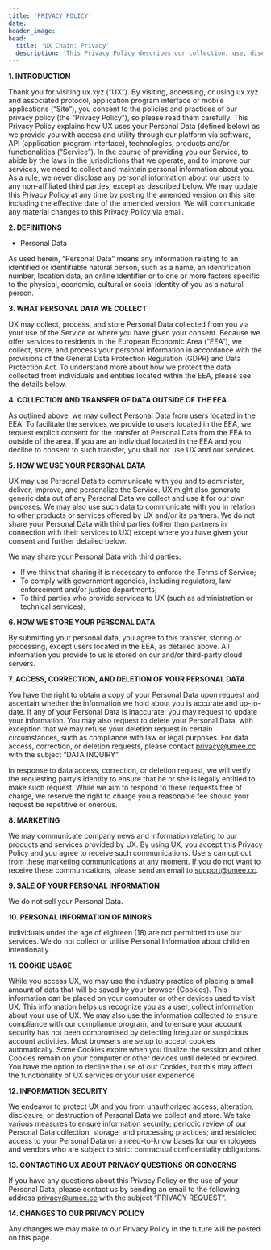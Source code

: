```yaml
---
title: 'PRIVACY POLICY'
date:
header_image:
head:
  title: 'UX Chain: Privacy'
  description: 'This Privacy Policy describes our collection, use, disclosure, and retention of information that UX may collect from or about you.'
---
```


**1. INTRODUCTION**

Thank you for visiting ux.xyz (“UX”). By visiting, accessing, or using ux.xyz and
associated protocol, application program interface or mobile applications (“Site”), you consent to
the policies and practices of our privacy policy (the “Privacy Policy”), so please read them
carefully. This Privacy Policy explains how UX uses your Personal Data (defined below) as
we provide you with access and utility through our platform via software, API (application
program interface), technologies, products and/or functionalities (“Service”). In the course of
providing you our Service, to abide by the laws in the jurisdictions that we operate, and to
improve our services, we need to collect and maintain personal information about you. As a rule,
we never disclose any personal information about our users to any non-affiliated third parties,
except as described below. We may update this Privacy Policy at any time by posting the
amended version on this site including the effective date of the amended version. We will
communicate any material changes to this Privacy Policy via email.

**2. DEFINITIONS**

- Personal Data

As used herein, “Personal Data” means any information relating to an identified or identifiable
natural person, such as a name, an identification number, location data, an online identifier or to
one or more factors specific to the physical, economic, cultural or social identity of you as a
natural person.

**3. WHAT PERSONAL DATA WE COLLECT**

UX may collect, process, and store Personal Data collected from you via your use of the
Service or where you have given your consent.
Because we offer services to residents in the European Economic Area (“EEA”), we collect,
store, and process your personal information in accordance with the provisions of the General
Data Protection Regulation (GDPR) and Data Protection Act. To understand more about how
we protect the data collected from individuals and entities located within the EEA, please see the
details below.

**4. COLLECTION AND TRANSFER OF DATA OUTSIDE OF THE EEA**

As outlined above, we may collect Personal Data from users located in the EEA. To facilitate the
services we provide to users located in the EEA, we request explicit consent for the transfer of
Personal Data from the EEA to outside of the area. If you are an individual located in the EEA
and you decline to consent to such transfer, you shall not use UX and our services.

**5. HOW WE USE YOUR PERSONAL DATA**

UX may use Personal Data to communicate with you and to administer, deliver, improve, and
personalize the Service. UX might also generate generic data out of any Personal Data we
collect and use it for our own purposes. We may also use such data to communicate with you in
relation to other products or services offered by UX and/or its partners. We do not share your
Personal Data with third parties (other than partners in connection with their services to UX)
except where you have given your consent and further detailed below.

We may share your Personal Data with third parties:

- If we think that sharing it is necessary to enforce the Terms of Service;
- To comply with government agencies, including regulators, law enforcement and/or justice
  departments;
- To third parties who provide services to UX (such as administration or technical services);

**6. HOW WE STORE YOUR PERSONAL DATA**

By submitting your personal data, you agree to this transfer, storing or processing, except users
located in the EEA, as detailed above. All information you provide to us is stored on our and/or
third-party cloud servers.

**7. ACCESS, CORRECTION, AND DELETION OF YOUR PERSONAL DATA**

You have the right to obtain a copy of your Personal Data upon request and ascertain whether the
information we hold about you is accurate and up-to-date. If any of your Personal Data is
inaccurate, you may request to update your information. You may also request to delete your
Personal Data, with exception that we may refuse your deletion request in certain circumstances,
such as compliance with law or legal purposes. For data access, correction, or deletion requests,
please contact privacy@umee.cc with the subject “DATA INQUIRY”.

In response to data access, correction, or deletion request, we will verify the requesting party’s
identity to ensure that he or she is legally entitled to make such request. While we aim to respond
to these requests free of charge, we reserve the right to charge you a reasonable fee should your
request be repetitive or onerous.

**8. MARKETING**

We may communicate company news and information relating to our products and services
provided by UX. By using UX, you accept this Privacy Policy and you agree to receive such
communications.
Users can opt out from these marketing communications at any moment. If you do not want to
receive these communications, please send an email to support@umee.cc.

**9. SALE OF YOUR PERSONAL INFORMATION**

We do not sell your Personal Data.

**10. PERSONAL INFORMATION OF MINORS**

Individuals under the age of eighteen (18) are not permitted to use our services. We do not collect or utilise Personal Information about children intentionally.

**11. COOKIE USAGE**

While you access UX, we may use the industry practice of placing a small amount of data that
will be saved by your browser (Cookies). This information can be placed on your computer or
other devices used to visit UX. This information helps us recognize you as a user, collect
information about your use of UX. We may also use the information collected to ensure
compliance with our compliance program, and to ensure your account security has not been
compromised by detecting irregular or suspicious account activities.
Most browsers are setup to accept cookies automatically. Some Cookies expire when you
finalize the session and other Cookies remain on your computer or other devices until deleted or
expired. You have the option to decline the use of our Cookies, but this may affect the
functionality of UX services or your user experience

**12. INFORMATION SECURITY**

We endeavor to protect UX and you from unauthorized access, alteration, disclosure, or
destruction of Personal Data we collect and store. We take various measures to ensure
information security; periodic review of our Personal Data collection, storage, and processing
practices; and restricted access to your Personal Data on a need-to-know bases for our employees
and vendors who are subject to strict contractual confidentiality obligations.

**13. CONTACTING UX ABOUT PRIVACY QUESTIONS OR CONCERNS**

If you have any questions about this Privacy Policy or the use of your Personal Data, please
contact us by sending an email to the following address privacy@umee.cc with the subject
“PRIVACY REQUEST”.

**14. CHANGES TO OUR PRIVACY POLICY**

Any changes we may make to our Privacy Policy in the future will be posted on this page.
